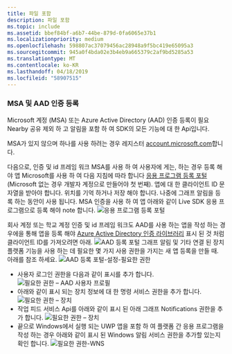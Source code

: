```yaml
---
title: 파일 포함
description: 파일 포함
ms.topic: include
ms.assetid: bbef84bf-a6b7-44be-879d-0fa6065e37b1
ms.localizationpriority: medium
ms.openlocfilehash: 598807ac37079456ac28948a9f5bc419e65095a3
ms.sourcegitcommit: 945a0f4bda02e3b4eb9a665379c2af9bd5285a53
ms.translationtype: MT
ms.contentlocale: ko-KR
ms.lasthandoff: 04/18/2019
ms.locfileid: "58907515"
---
```

### <a name="msa-and-aad-authentication-registration"></a>MSA 및 AAD 인증 등록

Microsoft 계정 (MSA) 또는 Azure Active Directory (AAD) 인증 등록이 필요 Nearby 공유 제외 하 고 알림을 포함 하 여 SDK의 모든 기능에 대 한 Api입니다. 

MSA가 있지 않으며 하나를 사용 하려는 경우 레지스터 [account.microsoft.com](https://account.microsoft.com/account)합니다.

다음으로, 인증 및 id 프레임 워크 MSA를 사용 하 여 사용자에 게는, 하는 경우 등록 해야 앱 Microsoft를 사용 하 여 다음 지침에 따라 합니다 [응용 프로그램 등록 포털](https://apps.dev.microsoft.com/) (Microsoft 없는 경우 개발자 계정으로 만들어야 첫 번째). 앱에 대 한 클라이언트 ID 문자열을 받아야 합니다. 위치를 기억 하거나 저장 해야 합니다. 나중에 그래프 알림을 등록 하는 동안이 사용 됩니다. MSA 인증을 사용 하 여 앱 아래와 같이 Live SDK 응용 프로그램으로 등록 해야 note 합니다.
![응용 프로그램 등록 포털](../../notifications/media/msa_app_registration/app_registration_portal.png)

회사 계정 또는 학교 계정 인증 및 id 프레임 워크도 AAD를 사용 하는 앱을 작성 하는 경우에을 통해 앱을 등록 해야 [Azure Active Directory 인증 라이브러리](https://docs.microsoft.com/azure/active-directory/develop/active-directory-authentication-libraries) 표시 된 것 처럼 클라이언트 ID를 가져오려면 아래. 
 ![AAD 등록 포털](../../notifications/media/aad_registration_portal/aad_registration_portal.png) 그래프 알림 및 기타 연결 된 장치 플랫폼 기능을 사용 하는 데 필요한 몇 가지 사용 권한을 가지는 새 앱 등록을 만들 때. 아래를 참조 하세요. 
![AAD 등록 포털-설정-필요한 권한](../../notifications/media/aad_registration_portal/aad_registration_portal_permissions.png)
* 사용자 로그인 권한을 다음과 같이 표시를 추가 합니다.
![필요한 권한 – AAD 사용자 프로필](../../notifications/media/aad_registration_portal/permissions_1_user.png)
* 아래와 같이 표시 되는 장치 정보에 대 한 명령 서비스 권한을 추가 합니다.
![필요한 권한 – 장치](../../notifications/media/aad_registration_portal/permissions_2_devices.png)
* 작업 피드 서비스 Api를 아래와 같이 표시 된 아래 그래프 Notifications 권한을 추가 합니다.
![필요한 권한 – 장치](../../notifications/media/aad_registration_portal/permissions_3_graph_notifications.png)
* 끝으로 Windows에서 실행 되는 UWP 앱을 포함 하 여 플랫폼 간 응용 프로그램을 작성 하는 경우 아래와 같이 표시 된 Windows 알림 서비스 권한을 추가할 있는지 확인 합니다. 
![필요한 권한-WNS](../../notifications/media/aad_registration_portal/permissions_4_wns_push.png)
